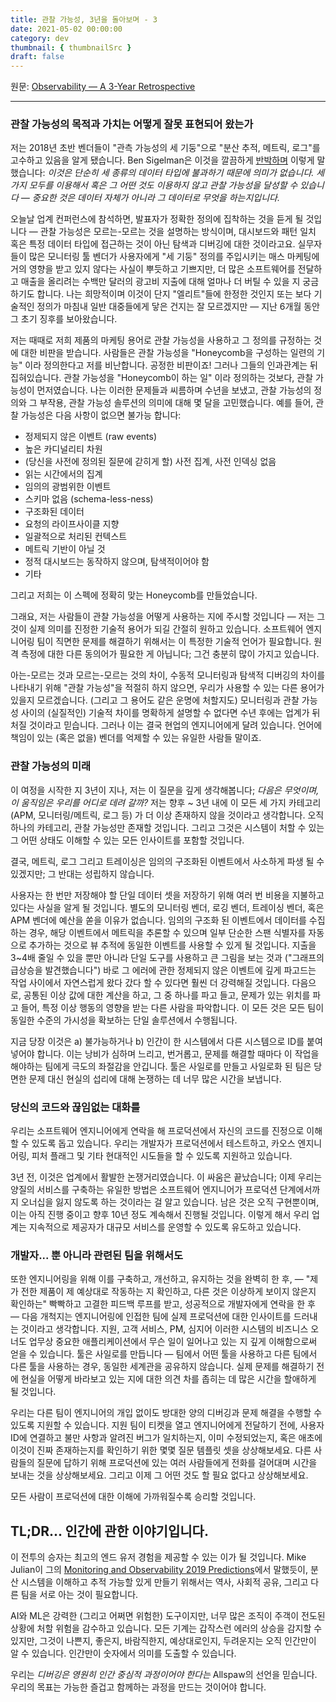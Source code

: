 ```yaml
---
title: 관찰 가능성, 3년을 돌아보며 - 3
date: 2021-05-02 00:00:00
category: dev
thumbnail: { thumbnailSrc }
draft: false
---
```


원문: [Observability — A 3-Year Retrospective](https://thenewstack.io/observability-a-3-year-retrospective/)

---

### 관찰 가능성의 목적과 가치는 어떻게 잘못 표현되어 왔는가

저는 2018년 초반 벤더들이 "관측 가능성의 세 기둥"으로 "분산 추적, 메트릭, 로그"를 고수하고 있음을 알게 됐습니다. Ben Sigelman은 이것을 깔끔하게 [반박하며](https://lightstep.com/blog/three-pillars-zero-answers-towards-new-scorecard-observability/) 이렇게 말했습니다: *이것은 단순히 세 종류의 데이터 타입에 불과하기 때문에 의미가 없습니다. 세 가지 모두를 이용해서 혹은 그 어떤 것도 이용하지 않고 관찰 가능성을 달성할 수 있습니다 — 중요한 것은 데이터 자체가 아니라 그 데이터로 무엇을 하는지입니다.*

오늘날 업계 컨퍼런스에 참석하면, 발표자가 정확한 정의에 집착하는 것을 듣게 될 것입니다 — 관찰 가능성은 모르는-모르는 것을 설명하는 방식이며, 대시보드와 패턴 일치 혹은 특정 데이터 타입에 접근하는 것이 아닌 탐색과 디버깅에 대한 것이라고요. 실무자들이 많은 모니터링 툴 벤더가 사용자에게 "세 기둥" 정의를 주입시키는 매스 마케팅에 거의 영향을 받고 있지 않다는 사실이 뿌듯하고 기쁘지만, 더 많은 소프트웨어를 전달하고 매출을 올리려는 수백만 달러의 광고비 지출에 대해 얼마나 더 버틸 수 있을 지 궁금하기도 합니다. 나는 희망적이며 이것이 단지 "엘리트"들에 한정한 것인지 또는 보다 기술적인 정의가 마침내 일반 대중들에게 닿은 건지는 잘 모르겠지만 — 지난 6개월 동안 그 초기 징후를 보아왔습니다.

저는 때때로 저희 제품의 마케팅 용어로 관찰 가능성을 사용하고 그 정의를 규정하는 것에 대한 비판을 받습니다. 사람들은 관찰 가능성을 "Honeycomb을 구성하는 일련의 기능" 이라 정의한다고 저를 비난합니다. 공정한 비판이죠! 그러나 그들의 인과관계는 뒤집혀있습니다. 관찰 가능성을 "Honeycomb이 하는 일" 이라 정의하는 것보다, 관찰 가능성이 먼저였습니다. 나는 이러한 문제들과 씨름하며 수년을 보냈고, 관찰 가능성의 정의와 그 부작용, 관찰 가능성 솔루션의 의미에 대해 몇 달을 고민했습니다. 예를 들어, 관찰 가능성은 다음 사항이 없으면 불가능 합니다:

- 정제되지 않은 이벤트 (raw events)
- 높은 카디널리티 차원
- (당신을 사전에 정의된 질문에 갇히게 할) 사전 집계, 사전 인덱싱 없음
- 읽는 시간에서의 집계
- 임의의 광범위한 이벤트
- 스키마 없음 (schema-less-ness)
- 구조화된 데이터
- 요청의 라이프사이클 지향
- 일괄적으로 처리된 컨텍스트
- 메트릭 기반이 아닐 것
- 정적 대시보드는 동작하지 않으며, 탐색적이어야 함
- 기타

그리고 저희는 이 스펙에 정확히 맞는 Honeycomb를 만들었습니다.

그래요, 저는 사람들이 관찰 가능성을 어떻게 사용하는 지에 주시할 것입니다 — 저는 그것이 실제 의미를 진정한 기술적 용어가 되길 간절히 원하고 있습니다. 소프트웨어 엔지니어링 팀이 직면한 문제를 해결하기 위해서는 이 특정한 기술적 언어가 필요합니다. 원격 측정에 대한 다른 동의어가 필요한 게 아닙니다; 그건 충분히 많이 가지고 있습니다.

아는-모르는 것과 모르는-모르는 것의 차이, 수동적 모니터링과 탐색적 디버깅의 차이를 나타내기 위해 "관찰 가능성"을 적절히 하지 않으면, 우리가 사용할 수 있는 다른 용어가 있을지 모르겠습니다. (그리고 그 용어도 같은 운명에 처할지도) 모니터링과 관찰 가능성 사이의 (실질적인) 기술적 차이를 명확하게 설명할 수 없다면 수년 후에는 업계가 뒤처질 것이라고 믿습니다. 그러나 이는 결국 현업의 엔지니어에게 달려 있습니다. 언어에 책임이 있는 (혹은 없을) 벤더를 억제할 수 있는 유일한 사람들 말이죠.

### 관찰 가능성의 미래

이 여정을 시작한 지 3년이 지나, 저는 이 질문을 깊게 생각해봅니다; *다음은 무엇이며, 이 움직임은 우리를 어디로 데려 갈까?* 저는 향후 ~ 3년 내에 이 모든 세 가지 카테고리 (APM, 모니터링/메트릭, 로그 등) 가 더 이상 존재하지 않을 것이라고 생각합니다. 오직 하나의 카테고리, 관찰 가능성만 존재할 것입니다. 그리고 그것은 시스템이 처할 수 있는 그 어떤 상태도 이해할 수 있는 모든 인사이트를 포함할 것입니다.

결국, 메트릭, 로그 그리고 트레이싱은 임의의 구조화된 이벤트에서 사소하게 파생 될 수 있겠지만; 그 반대는 성립하지 않습니다.

사용자는 한 번만 저장해야 할 단일 데이터 셋을 저장하기 위해 여러 번 비용을 지불하고 있다는 사실을 알게 될 것입니다. 별도의 모니터링 벤더, 로깅 벤더, 트레이싱 벤더, 혹은 APM 벤더에 예산을 쏟을 이유가 없습니다. 임의의 구조화 된 이벤트에서 데이터를 수집하는 경우, 해당 이벤트에서 메트릭을 추론할 수 있으며 일부 단순한 스팬 식별자를 자동으로 추가하는 것으로 뷰 추적에 동일한 이벤트를 사용할 수 있게 될 것입니다. 지출을 3~4배 줄일 수 있을 뿐만 아니라 단일 도구를 사용하고 큰 그림을 보는 것과 ("그래프의 급상승을 발견했습니다") 바로 그 에러에 관한 정제되지 않은 이벤트에 깊게 파고드는 작업 사이에서 자연스럽게 왔다 갔다 할 수 있다면 훨씬 더 강력해질 것입니다. 다음으로, 공통된 이상 값에 대한 계산을 하고, 그 중 하나를 파고 들고, 문제가 있는 위치를 파고 들어, 특정 이상 행동의 영향을 받는 다른 사람을 파악합니다. 이 모든 것은 모든 팀이 동일한 수준의 가시성을 확보하는 단일 솔루션에서 수행됩니다.

지금 당장 이것은 a) 불가능하거나 b) 인간이 한 시스템에서 다른 시스템으로 ID를 붙여넣어야 합니다. 이는 낭비가 심하며 느리고, 번거롭고, 문제를 해결할 때마다 이 작업을 해야하는 팀에게 극도의 좌절감을 안깁니다. 툴은 사일로를 만들고 사일로화 된 팀은 당면한 문제 대신 현실의 섭리에 대해 논쟁하는 데 너무 많은 시간을 보냅니다.

### 당신의 코드와 끊임없는 대화를

우리는 소프트웨어 엔지니어에게 연락을 해 프로덕션에서 자신의 코드를 진정으로 이해할 수 있도록 돕고 있습니다. 우리는 개발자가 프로덕션에서 테스트하고, 카오스 엔지니어링, 피처 플래그 및 기타 현대적인 시도들을 할 수 있도록 지원하고 있습니다.

3년 전, 이것은 업계에서 활발한 논쟁거리였습니다. 이 싸움은 끝났습니다; 이제 우리는 양질의 서비스를 구축하는 유일한 방법은 소프트웨어 엔지니어가 프로덕션 단계에서까지 오너십을 잃지 않도록 하는 것이라는 걸 알고 있습니다. 남은 것은 오직 구현뿐이며, 이는 아직 진행 중이고 향후 10년 정도 계속해서 진행될 것입니다. 이렇게 해서 우리 업계는 지속적으로 제공자가 대규모 서비스를 운영할 수 있도록 유도하고 있습니다.

### 개발자... 뿐 아니라 관련된 팀을 위해서도

또한 엔지니어링을 위해 이를 구축하고, 개선하고, 유지하는 것을 완벽히 한 후, — "제가 전한 제품이 제 예상대로 작동하는 지 확인하고, 다른 것은 이상하게 보이지 않은지 확인하는" 빡빡하고 고결한 피드백 루프를 받고, 성공적으로 개발자에게 연락을 한 후  —  다음 개척지는 엔지니어링에 인접한 팀에 실제 프로덕션에 대한 인사이트를 드러내는 것이라고 생각합니다. 지원, 고객 서비스, PM, 심지어 이러한 시스템의 비즈니스 오너도 업무상 중요한 애플리케이션에서 무슨 일이 일어나고 있는 지 깊게 이해함으로써 얻을 수 있습니다. 툴은 사일로를 만듭니다 — 팀에서 어떤 툴을 사용하고 다른 팀에서 다른 툴을 사용하는 경우, 동일한 세계관을 공유하지 않습니다. 실제 문제를 해결하기 전에 현실을 어떻게 바라보고 있는 지에 대한 의견 차를 좁히는 데 많은 시간을 할애하게 될 것입니다.

우리는 다른 팀이 엔지니어의 개입 없이도 방대한 양의 디버깅과 문제 해결을 수행할 수 있도록 지원할 수 있습니다. 지원 팀이 티켓을 열고 엔지니어에게 전달하기 전에, 사용자 ID에 연결하고 불만 사항과 알려진 버그가 일치하는지, 이미 수정되었는지, 혹은 애초에 이것이 진짜 존재하는지를 확인하기 위한 몇몇 질문 템플릿 셋을 상상해보세요. 다른 사람들의 질문에 답하기 위해 프로덕션에 있는 여러 사람들에게 전화를 걸어대며 시간을 보내는 것을 상상해보세요. 그리고 이제 그 어떤 것도 할 필요 없다고 상상해보세요.

모든 사람이 프로덕션에 대한 이해에 가까워질수록 승리할 것입니다.

## TL;DR... 인간에 관한 이야기입니다.

이 전투의 승자는 최고의 엔드 유저 경험을 제공할 수 있는 이가 될 것입니다. Mike Julian이 그의 [Monitoring and Observability 2019 Predictions](https://monitoring.love/articles/2019-predictions/)에서 말했듯이, 분산 시스템을 이해하고 추적 가능할 있게 만들기 위해서는 역사, 사회적 공유, 그리고 다른 팀을 서로 아는 것이 필요합니다.

AI와 ML은 강력한 (그리고 어쩌면 위험한) 도구이지만, 너무 많은 조직이 주객이 전도된 상황에 처할 위험을 감수하고 있습니다. 모든 기계는 갑작스런 에러의 상승을 감지할 수 있지만, 그것이 나쁜지, 좋은지, 바람직한지, 예상대로인지, 두려운지는 오직 인간만이 알 수 있습니다. 인간만이 숫자에서 의미를 도출할 수 있습니다.

우리는 *디버깅은 영원히 인간 중심적 과정이어야 한다는* Allspaw의 선언을 믿습니다. 우리의 목표는 가능한 즐겁고 함께하는 과정을 만드는 것이어야 합니다.
